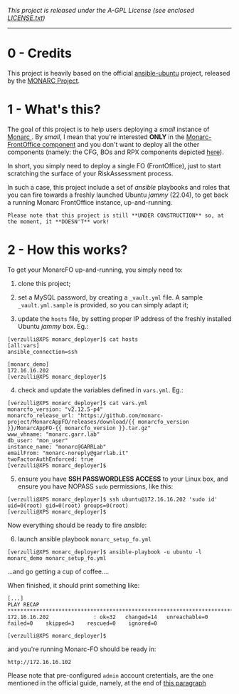 _This project is released under the A-GPL License (see enclosed [LICENSE.txt](LICENSE.txt))_

---

0 - Credits
===========
This project is heavily based on the official [ansible-ubuntu](https://github.com/monarc-project/ansible-ubuntu) project, released by the [MONARC Project](https://www.monarc.lu/).

1 - What's this?
================

The goal of this project is to help users deploying a _small_ instance of [Monarc ](https://www.monarc.lu/). By _small_, I mean that you're interested **ONLY** in the [Monarc-FrontOffice component](https://github.com/monarc-project/MonarcAppFO) and you don't want to deploy all the other components (namely: the CFG, BOs and RPX components depicted [here](https://www.monarc.lu/documentation/technical-guide/#global-architecture)).

In short, you simply need to deploy a single FO (FrontOffice), just to start scratching the surface of your RiskAssessment process.

In such a case, this project include a set of _ansible_ playbooks and roles  that you can fire towards a freshly launched Ubuntu _jammy_ (22.04), to get back a running Monarc FrontOffice instance, up-and-running.

    Please note that this project is still **UNDER CONSTRUCTION** so, at the moment, it **DOESN'T** work!

2 - How this works?
===================
To get your MonarcFO up-and-running, you simply need to:

1. clone this project;

2. set a MySQL password, by creating a `_vault.yml` file. A sample `_vault.yml.sample` is provided, so you can simply adapt it;

3. update the `hosts` file, by setting proper IP address of the freshly installed Ubuntu _jammy_ box. Eg.:
~~~
[verzulli@XPS monarc_deployer]$ cat hosts
[all:vars]
ansible_connection=ssh

[monarc_demo]
172.16.16.202
[verzulli@XPS monarc_deployer]$
~~~

4. check and update the variables defined in `vars.yml`. Eg.:

~~~
[verzulli@XPS monarc_deployer]$ cat vars.yml 
monarcfo_version: "v2.12.5-p4"
monarcfo_release_url: "https://github.com/monarc-project/MonarcAppFO/releases/download/{{ monarcfo_version }}/MonarcAppFO-{{ monarcfo_version }}.tar.gz"
www_vhname: "monarc.garr.lab"
db_user: "mon_user"
instance_name: "monarc@GARRLab"
emailFrom: "monarc-noreply@garrlab.it"
twoFactorAuthEnforced: true
[verzulli@XPS monarc_deployer]$
~~~

5. ensure you have **SSH PASSWORDLESS ACCESS** to your Linux box, and ensure you have NOPASS `sudo` permissions, like this:

~~~
[verzulli@XPS monarc_deployer]$ ssh ubuntu@172.16.16.202 'sudo id'
uid=0(root) gid=0(root) groups=0(root)
[verzulli@XPS monarc_deployer]$ 
~~~

Now everything should be ready to fire _ansible_:

6. launch ansible playbook `monarc_setup_fo.yml`

~~~
[verzulli@XPS monarc_deployer]$ ansible-playbook -u ubuntu -l monarc_demo monarc_setup_fo.yml
~~~

...and go getting a cup of coffee....

When finished, it should print something like:

~~~
[...]
PLAY RECAP *******************************************************************************************************
172.16.16.202              : ok=32   changed=14   unreachable=0    failed=0    skipped=3    rescued=0    ignored=0   

[verzulli@XPS monarc_deployer]$
~~~

and you're running Monarc-FO should be ready in:

`http://172.16.16.102`

Please note that pre-configured `admin` account cretentials, are the one mentioned in the official guide, namely, at the end of [this paragraph](https://www.monarc.lu/documentation/technical-guide/#prepared-virtual-machine)